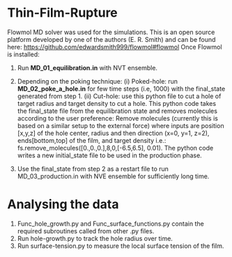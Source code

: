 # Thin-Film-Rupture
Flowmol MD solver was used for the simulations. This is an open source platform developed by one of the authors (E. R. Smith) and can be found here: https://github.com/edwardsmith999/flowmol#flowmol
Once Flowmol is installed: 

1. Run <b>MD_01_equilibration.in</b> with NVT ensemble.
2. Depending on the poking technique:
     (i) Poked-hole: run <b>MD_02_poke_a_hole.in</b> for few time steps (i.e, 1000) with the final_state generated from step 1.
     (ii) Cut-hole: use this python file to cut a hole of target radius and target density to cut a hole. This python code takes the final_state file from the equilibration state and removes molecules according to the user preference:
     Remove molecules   (currently this is based on a similar setup to the external force)
     where inputs are position [x,y,z] of the hole center, radius and then direction (x=0, y=1, z=2), ends[bottom,top] of the film, and target density
     i.e.: fs.remove_molecules([0.,0.,0.],8,0,[-6.5,6.5], 0.01). The python code writes a new initial_state file to be used in the production phase.

3. Use the final_state from step 2 as a restart file to run MD_03_production.in with NVE ensemble for sufficiently long time.

# Analysing the data
1. Func_hole_growth.py and Func_surface_functions.py contain the required subroutines called from other .py files.
1. Run hole-growth.py to track the hole radius over time.
2. Run surface-tension.py to measure the local surface tension of the film.
